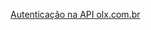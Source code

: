 

[Autenticação na API olx.com.br](https://developers.olx.com.br/anuncio/api/oauth.html#chave-de-acesso)
